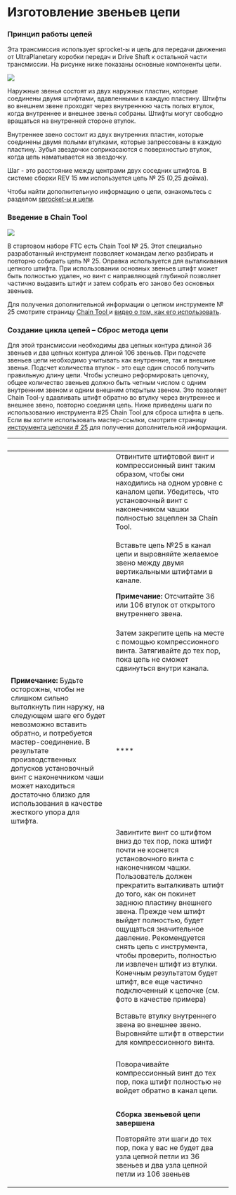 # Изготовление звеньев цепи

### Принцип работы цепей

Эта трансмиссия использует sprocket-ы и цепь для передачи движения от UltraPlanetary коробки передач и Drive Shaft к остальной части трансмиссии. На рисунке ниже показаны основные компоненты цепи.

![](https://2589213514-files.gitbook.io/\~/files/v0/b/gitbook-legacy-files/o/assets%2F15mm%2F-M8XAYssW0HZT6Pn9RWr%2F-M8XAfmH-5zn9dIa6snW%2F37.png?generation=1590785134211145\&alt=media)

Наружные звенья состоят из двух наружных пластин, которые соединены двумя штифтами, вдавленными в каждую пластину. Штифты во внешнем звене проходят через внутреннюю часть полых втулок, когда внутреннее и внешнее звенья собраны. Штифты могут свободно вращаться на внутренней стороне втулок.

Внутреннее звено состоит из двух внутренних пластин, которые соединены двумя полыми втулками, которые запрессованы в каждую пластину. Зубья звездочки соприкасаются с поверхностью втулок, когда цепь наматывается на звездочку.

Шаг - это расстояние между центрами двух соседних штифтов. В системе сборки REV 15 мм используется цепь № 25 (0,25 дюйма).

Чтобы найти дополнительную информацию о цепи, ознакомьтесь с разделом [sprocket-ы и цепи](../../oz-alys/sprokety-i-cepi/).

### Введение в Chain Tool

![](https://2589213514-files.gitbook.io/\~/files/v0/b/gitbook-legacy-files/o/assets%2F15mm%2F-M8XAYssW0HZT6Pn9RWr%2F-M8XAfmIoaTL8IUE\_6y9%2F38.png?generation=1590785133928804\&alt=media)

В стартовом наборе FTC есть Chain Tool № 25. Этот специально разработанный инструмент позволяет командам легко разбирать и повторно собирать цепь № 25. Оправка используется для выталкивания цепного штифта. При использовании основных звеньев штифт может быть полностью удален, но винт с направляющей глубиной позволяет частично выдавить штифт и затем собрать его заново без основных звеньев.

Для получения дополнительной информации о цепном инструменте № 25 смотрите страницу [Chain Tool ](../../oz-alys/sprokety-i-cepi/chain-tool/)и [видео о том, как его использовать](https://www.youtube.com/watch?v=Y4Ur0f5kra8\&t=1s).

### Создание цикла цепей – Сброс метода цепи

Для этой трансмиссии необходимы два цепных контура длиной 36 звеньев и два цепных контура длиной 106 звеньев. При подсчете звеньев цепи необходимо учитывать как внутренние, так и внешние звенья. Подсчет количества втулок - это еще один способ получить правильную длину цепи. Чтобы успешно реформировать цепочку, общее количество звеньев должно быть четным числом с одним внутренним звеном и одним внешним открытым звеном. Это позволяет Chain Tool-у вдавливать штифт обратно во втулку через внутреннее и внешнее звено, повторно соединяя цепь. Ниже приведены шаги по использованию инструмента #25 Chain Tool для сброса штифта в цепь. Если вы хотите использовать мастер-ссылки, смотрите страницу [инструмента цепочки # 25](../../oz-alys/sprokety-i-cepi/chain-tool/) для получения дополнительной информации.

| **​**                                                                                                                                                                                                                                                                                                                                              | ​                                                                                                                                                                                                                                                                                                                                                                                                                                                                                                            |
| -------------------------------------------------------------------------------------------------------------------------------------------------------------------------------------------------------------------------------------------------------------------------------------------------------------------------------------------------- | ------------------------------------------------------------------------------------------------------------------------------------------------------------------------------------------------------------------------------------------------------------------------------------------------------------------------------------------------------------------------------------------------------------------------------------------------------------------------------------------------------------ |
| <p>​</p><p><img src="https://2589213514-files.gitbook.io/~/files/v0/b/gitbook-legacy-files/o/assets%2F15mm%2F-M8XAYssW0HZT6Pn9RWr%2F-M8XAfmJkUmuvMj7iXDm%2F39.jpeg?generation=1590785134958817&#x26;alt=media" alt="" data-size="original"></p><p>​</p>                                                                                            | Отвинтите штифтовой винт и компрессионный винт таким образом, чтобы они находились на одном уровне с каналом цепи. Убедитесь, что установочный винт с наконечником чашки полностью зацеплен за Chain Tool.                                                                                                                                                                                                                                                                                                   |
| <p>​</p><p><img src="https://2589213514-files.gitbook.io/~/files/v0/b/gitbook-legacy-files/o/assets%2F15mm%2F-M8XAYssW0HZT6Pn9RWr%2F-M8XAfmKEbMNma92ve0R%2F40.jpeg?generation=1590785134186505&#x26;alt=media" alt="" data-size="original"></p><p>​</p>                                                                                            | <p>Вставьте цепь №25 в канал цепи и выровняйте желаемое звено между двумя вертикальными штифтами в канале. </p><p><strong>Примечание:</strong> Отсчитайте 36 или 106 втулок от открытого внутреннего звена.</p>                                                                                                                                                                                                                                                                                              |
| <p>​</p><p><img src="https://2589213514-files.gitbook.io/~/files/v0/b/gitbook-legacy-files/o/assets%2F15mm%2F-M8XAYssW0HZT6Pn9RWr%2F-M8XAfmLRznB8wQ77ocN%2F41.jpeg?generation=1590785133972415&#x26;alt=media" alt="" data-size="original"></p><p>​</p>                                                                                            | Затем закрепите цепь на месте с помощью компрессионного винта. Затягивайте до тех пор, пока цепь не сможет сдвинуться внутри канала.                                                                                                                                                                                                                                                                                                                                                                         |
| **Примечание:** Будьте осторожны, чтобы не слишком сильно вытолкнуть пин наружу, на следующем шаге его будет невозможно вставить обратно, и потребуется мастер-соединение. В результате производственных допусков установочный винт с наконечником чаши может находиться достаточно близко для использования в качестве жесткого упора для штифта. | ****                                                                                                                                                                                                                                                                                                                                                                                                                                                                                                         |
| <p>​</p><p><img src="https://2589213514-files.gitbook.io/~/files/v0/b/gitbook-legacy-files/o/assets%2F15mm%2F-M8XAYssW0HZT6Pn9RWr%2F-M8XAfmMtnDEYS-4Bt3A%2F42.jpeg?generation=1590785134112774&#x26;alt=media" alt="" data-size="original"></p><p>​</p>                                                                                            | Завинтите винт со штифтом вниз до тех пор, пока штифт почти не коснется установочного винта с наконечником чашки. Пользователь должен прекратить выталкивать штифт до того, как он покинет заднюю пластину внешнего звена. Прежде чем штифт выйдет полностью, будет ощущаться значительное давление. Рекомендуется снять цепь с инструмента, чтобы проверить, полностью ли извлечен штифт из втулки. Конечным результатом будет штифт, все еще частично подключенный к цепочке (см. фото в качестве примера) |
| <p>​</p><p><img src="https://2589213514-files.gitbook.io/~/files/v0/b/gitbook-legacy-files/o/assets%2F15mm%2F-M8XAYssW0HZT6Pn9RWr%2F-M8XAfmNk4OdYOCsSmIO%2F43.jpeg?generation=1590785134023781&#x26;alt=media" alt="" data-size="original"></p><p>​</p>                                                                                            | Вставьте втулку внутреннего звена во внешнее звено. Выровняйте штифт в отверстии для компрессионного винта.                                                                                                                                                                                                                                                                                                                                                                                                  |
| <p>​</p><p><img src="https://2589213514-files.gitbook.io/~/files/v0/b/gitbook-legacy-files/o/assets%2F15mm%2F-M8XAYssW0HZT6Pn9RWr%2F-M8XAfmOgIKsNE1KMfkO%2F44.jpeg?generation=1590785134205961&#x26;alt=media" alt="" data-size="original"></p><p>​</p>                                                                                            | Поворачивайте компрессионный винт до тех пор, пока штифт полностью не войдет обратно в канал цепи.                                                                                                                                                                                                                                                                                                                                                                                                           |
| <p>​</p><p><img src="https://2589213514-files.gitbook.io/~/files/v0/b/gitbook-legacy-files/o/assets%2F15mm%2F-M8XAYssW0HZT6Pn9RWr%2F-M8XAfmPUYiBYks6HVXv%2F45.jpeg?generation=1590785134042523&#x26;alt=media" alt="" data-size="original"></p><p>​</p>                                                                                            | <p><strong>Сборка звеньевой цепи завершена</strong></p><p> </p><p>Повторяйте эти шаги до тех пор, пока у вас не будет два узла цепной петли из 36 звеньев и два узла цепной петли из 106 звеньев</p>                                                                                                                                                                                                                                                                                                         |
